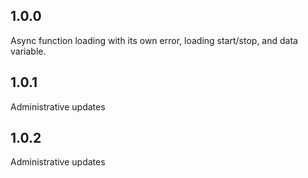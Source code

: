 ## 1.0.0
Async function loading with its own error, loading start/stop, and data variable.

## 1.0.1
Administrative updates

## 1.0.2
Administrative updates
